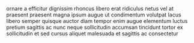 ornare a efficitur dignissim rhoncus libero erat ridiculus netus vel at praesent
praesent magna ipsum augue ut condimentum volutpat lacus libero semper quisque
auctor diam tempor enim augue elementum luctus pretium sagittis ac nunc neque
sollicitudin accumsan tincidunt tortor ex sollicitudin et sed cursus aliquet
malesuada et sagittis ac consectetur